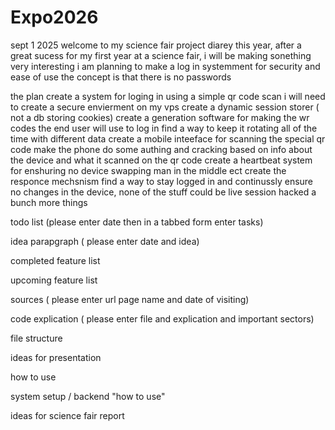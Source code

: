 # Expo2026

sept 1 2025
welcome to my science fair project diarey
this year, after a great sucess for my first year at a science fair, i will be making sonething very interesting
i am planning to make a log in systemment for security and ease of use
the concept is that there is no passwords

the plan
    create a system for loging in using a simple qr code scan
    i will need to
        create a secure envierment on my vps
        create a dynamic session storer ( not a db storing cookies)
        create a generation software for making the wr codes the end user will use to log in
        find a way to keep it rotating all of the time with different data
        create a mobile inteeface for scanning the special qr code
        make the phone do some authing and cracking based on info about the device and what it scanned on the qr code
        create a heartbeat system for enshuring no device swapping man in the middle ect
        create the responce mechsnism
        find a way to stay logged in and continussly ensure no changes in the device, none of the stuff could be live session hacked
        a bunch more things





todo list (please enter date then in a tabbed form enter tasks)

idea parapgraph ( please enter date and idea)

completed feature list

upcoming feature list

sources ( please enter url page name and date of visiting)

code explication ( please enter file and explication and important sectors)

file structure

ideas for presentation

how to use

system setup / backend "how to use"

ideas for science fair report
